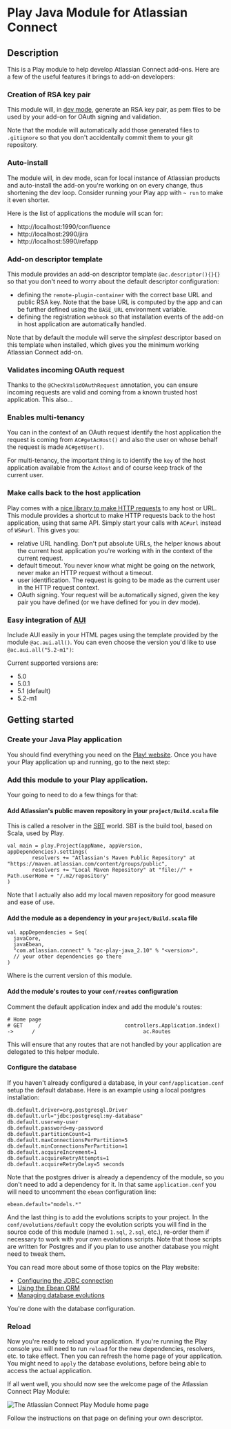 # Play Java Module for Atlassian Connect

## Description

This is a Play module to help develop Atlassian Connect add-ons. Here are a few of the useful features it brings to
add-on developers:

### Creation of RSA key pair

This module will, in [dev mode][dev], generate an RSA key pair, as pem files to be used by your add-on for OAuth signing
and validation.

Note that the module will automatically add those generated files to `.gitignore` so that you don't accidentally commit
them to your git repository.

### Auto-install

The module will, in dev mode, scan for local instance of Atlassian products and auto-install the add-on you're working on on every
change, thus shortening the dev loop. Consider running your Play app with `~ run` to make it even shorter.

Here is the list of applications the module will scan for:

* http://localhost:1990/confluence
* http://localhost:2990/jira
* http://localhost:5990/refapp

### Add-on descriptor template

This module provides an add-on descriptor template `@ac.descriptor(){}{}` so that you don't need to worry about the default
descriptor configuration:

* defining the `remote-plugin-container` with the correct base URL and public RSA key. Note that the base URL is computed
by the app and can be further defined using the `BASE_URL` environment variable.
* defining the registration `webhook` so that installation events of the add-on in host application are automatically
handled.

Note that by default the module will serve the _simplest_ descriptor based on this template when installed, which gives
you the minimum working Atlassian Connect add-on.

### Validates incoming OAuth request

Thanks to the `@CheckValidOAuthRequest` annotation, you can ensure incoming requests are valid and coming from a known
trusted host application. This also...

### Enables multi-tenancy

You can in the context of an OAuth request identify the host application the request is coming from `AC#getAcHost()`
and also the user on whose behalf the request is made `AC#getUser()`.

For multi-tenancy, the important thing is to identify the `key` of the host application available from the `AcHost`
and of course keep track of the current user.

### Make calls back to the host application

Play comes with a [nice library to make HTTP requests][ws] to any host or URL. This module provides a shortcut to make HTTP
requests back to the host application, using that same API. Simply start your calls with `AC#url` instead of `WS#url`. This
gives you:

* relative URL handling. Don't put absolute URLs, the helper knows about the current host application you're working with
in the context of the current request.
* default timeout. You never know what might be going on the network, never make an HTTP request without a timeout.
* user identification. The request is going to be made as the current user in the HTTP request context.
* OAuth signing. Your request will be automatically signed, given the key pair you have defined (or we have defined for you
in dev mode).

### Easy integration of [AUI][aui]

Include AUI easily in your HTML pages using the template provided by the module `@ac.aui.all()`. You can even choose the
version you'd like to use `@ac.aui.all("5.2-m1")`:

Current supported versions are:

* 5.0
* 5.0.1
* 5.1 (default)
* 5.2-m1

## Getting started

### Create your Java Play application

You should find everything you need on the [Play! website][play-doc]. Once you have your Play application up and running, go to
the next step:

### Add this module to your Play application.

Your going to need to do a few things for that:

#### Add Atlassian's public maven repository in your `project/Build.scala` file

This is called a resolver in the [SBT][sbt] world. SBT is the build tool, based on Scala, used by Play.

    val main = play.Project(appName, appVersion, appDependencies).settings(
            resolvers += "Atlassian's Maven Public Repository" at "https://maven.atlassian.com/content/groups/public",
            resolvers += "Local Maven Repository" at "file://" + Path.userHome + "/.m2/repository"
    )

Note that I actually also add my local maven repository for good measure and ease of use.

#### Add the module as a dependency in your `project/Build.scala` file

    val appDependencies = Seq(
      javaCore,
      javaEbean,
      "com.atlassian.connect" % "ac-play-java_2.10" % "<version>",
      // your other dependencies go there
    )

Where _<version>_ is the current version of this module.

#### Add the module's routes to your `conf/routes` configuration

Comment the default application index and add the module's routes:

    # Home page
    # GET     /                           controllers.Application.index()
    ->      /                                   ac.Routes

This will ensure that any routes that are not handled by your application are delegated to this helper module.

#### Configure the database

If you haven't already configured a database, in your `conf/application.conf` setup the default database. Here is an example
using a local postgres installation:

    db.default.driver=org.postgresql.Driver
    db.default.url="jdbc:postgresql:my-database"
    db.default.user=my-user
    db.default.password=my-password
    db.default.partitionCount=1
    db.default.maxConnectionsPerPartition=5
    db.default.minConnectionsPerPartition=1
    db.default.acquireIncrement=1
    db.default.acquireRetryAttempts=1
    db.default.acquireRetryDelay=5 seconds

Note that the postgres driver is already a dependency of the module, so you don't need to add a dependency for it.
In that same `application.conf` you will need to uncomment the `ebean` configuration line:

    ebean.default="models.*"

And the last thing is to add the evolutions scripts to your project. In the `conf/evolutions/default` copy the evolution
scripts you will find in the source code of this module (named `1.sql`, `2.sql`, etc.), re-order them if necessary to work
with your own evolutions scripts. Note that those scripts are written for Postgres and if you plan to use another
database you might need to tweak them.

You can read more about some of those topics on the Play website:

* [Configuring the JDBC connection][jdbc]
* [Using the Ebean ORM][ebean]
* [Managing database evolutions][evolutions]

You're done with the database configuration.

### Reload

Now you're ready to reload your application. If you're running the Play console you will need
to run `reload` for the new dependencies, resolvers, etc. to take effect.
Then you can refresh the home page of your application. You might need to `apply` the database evolutions, before being
able to access the actual application.

If all went well, you should now see the welcome page of the Atlassian Connect Play Module:

![The Atlassian Connect Play Module home page](raw/master/public/img/ac-home-page.png "The Atlassian Connect Play Module home page")

Follow the instructions on that page on defining your own descriptor.

[play-doc]: http://www.playframework.com/documentation/2.1.1/Home "Play Documentation"
[sbt]: http://www.scala-sbt.org/ "Simple Build Tool"
[jdbc]: http://www.playframework.com/documentation/2.1.1/SettingsJDBC
[ebean]: http://www.playframework.com/documentation/2.1.1/JavaEbean
[evolutions]: http://www.playframework.com/documentation/2.1.1/Evolutions
[dev]: http://www.playframework.com/documentation/api/2.1.1/java/play/Play.html#isDev()
[ws]: http://www.playframework.com/documentation/2.1.1/JavaWS
[aui]: https://docs.atlassian.com/aui/latest/
